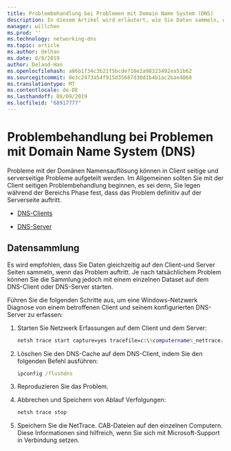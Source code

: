 ```yaml
---
title: Problembehandlung bei Problemen mit Domain Name System (DNS)
description: In diesem Artikel wird erläutert, wie Sie Daten sammeln, wenn DNS-Probleme auftreten.
manager: willchen
ms.prod: ''
ms.technology: networking-dns
ms.topic: article
ms.author: delhan
ms.date: 8/8/2019
author: Deland-Han
ms.openlocfilehash: a86b1f34c3b21f5bcde710e2a98323492ea51b62
ms.sourcegitcommit: 0e3c2473a54f915d35687d30d1b4b1ac2bae4068
ms.translationtype: MT
ms.contentlocale: de-DE
ms.lasthandoff: 08/09/2019
ms.locfileid: "68917777"
---
```

# <a name="troubleshooting-domain-name-system-dns-issues"></a>Problembehandlung bei Problemen mit Domain Name System (DNS)
 
Probleme mit der Domänen Namensauflösung können in Client seitige und serverseitige Probleme aufgeteilt werden. Im Allgemeinen sollten Sie mit der Client seitigen Problembehandlung beginnen, es sei denn, Sie legen während der Bereichs Phase fest, dass das Problem definitiv auf der Serverseite auftritt.

- [DNS-Clients](troubleshoot-dns-client.md)

- [DNS-Server](troubleshoot-dns-server.md)
 
## <a name="data-collection"></a>Datensammlung
 
Es wird empfohlen, dass Sie Daten gleichzeitig auf den Client-und Server Seiten sammeln, wenn das Problem auftritt. Je nach tatsächlichem Problem können Sie die Sammlung jedoch mit einem einzelnen Dataset auf dem DNS-Client oder DNS-Server starten.
 
Führen Sie die folgenden Schritte aus, um eine Windows-Netzwerk Diagnose von einem betroffenen Client und seinem konfigurierten DNS-Server zu erfassen:

1. Starten Sie Netzwerk Erfassungen auf dem Client und dem Server:

   ```cmd
   netsh trace start capture=yes tracefile=c:\%computername%_nettrace.etl
   ```

2. Löschen Sie den DNS-Cache auf dem DNS-Client, indem Sie den folgenden Befehl ausführen:

   ```cmd
   ipconfig /flushdns
   ```

3. Reproduzieren Sie das Problem.

4. Abbrechen und Speichern von Ablauf Verfolgungen:

   ```cmd
   netsh trace stop
   ```

5. Speichern Sie die NetTrace. CAB-Dateien auf den einzelnen Computern. Diese Informationen sind hilfreich, wenn Sie sich mit Microsoft-Support in Verbindung setzen.